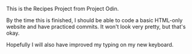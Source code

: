 This is the Recipes Project from Project Odin. 

By the time this is finished, I should be able to code a basic HTML-only website and have practiced commits. It won't look very pretty, but that's okay.

Hopefully I will also have improved my typing on my new keyboard.